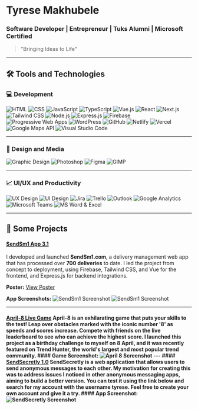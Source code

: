 # Tyrese Makhubele

### **Software Developer | Entrepreneur | Tuks Alumni | Microsoft Certified**

> "Bringing Ideas to Life"

---

## 🛠️ Tools and Technologies

### 💻 Development

![HTML](https://img.shields.io/badge/-HTML5-E34F26?style=flat\&logo=html5\&logoColor=white)
![CSS](https://img.shields.io/badge/-CSS3-1572B6?style=flat\&logo=css3\&logoColor=white)
![JavaScript](https://img.shields.io/badge/-JavaScript-F7DF1E?style=flat\&logo=javascript\&logoColor=white)
![TypeScript](https://img.shields.io/badge/-TypeScript-3178C6?style=flat\&logo=typescript\&logoColor=white)
![Vue.js](https://img.shields.io/badge/-Vue.js-4FC08D?style=flat\&logo=vue.js\&logoColor=white)
![React](https://img.shields.io/badge/-React-61DAFB?style=flat\&logo=react\&logoColor=white)
![Next.js](https://img.shields.io/badge/-Next.js-000000?style=flat\&logo=next.js\&logoColor=white)
![Tailwind CSS](https://img.shields.io/badge/-Tailwind%20CSS-38B2AC?style=flat\&logo=tailwind-css\&logoColor=white)
![Node.js](https://img.shields.io/badge/-Node.js-339933?style=flat\&logo=node.js\&logoColor=white)
![Express.js](https://img.shields.io/badge/-Express.js-000000?style=flat\&logo=express\&logoColor=white)
![Firebase](https://img.shields.io/badge/-Firebase-FFCA28?style=flat\&logo=firebase\&logoColor=white)
![Progressive Web Apps](https://img.shields.io/badge/-PWA-5A0FC8?style=flat\&logo=google-chrome\&logoColor=white)
![WordPress](https://img.shields.io/badge/-WordPress-21759B?style=flat\&logo=wordpress\&logoColor=white)
![GitHub](https://img.shields.io/badge/-GitHub-181717?style=flat\&logo=github\&logoColor=white)
![Netlify](https://img.shields.io/badge/-Netlify-00C7B7?style=flat\&logo=netlify\&logoColor=white)
![Vercel](https://img.shields.io/badge/-Vercel-000000?style=flat\&logo=vercel\&logoColor=white)
![Google Maps API](https://img.shields.io/badge/-Google%20Maps%20API-4285F4?style=flat\&logo=google-maps\&logoColor=white)
![Visual Studio Code](https://img.shields.io/badge/-VS%20Code-007ACC?style=flat\&logo=visual-studio-code\&logoColor=white)

---

### 🎨 Design and Media

![Graphic Design](https://img.shields.io/badge/-Graphic%20Design-E34F26?style=flat\&logo=adobe-illustrator\&logoColor=white)
![Photoshop](https://img.shields.io/badge/-Photoshop-31A8FF?style=flat\&logo=adobe-photoshop\&logoColor=white)
![Figma](https://img.shields.io/badge/-Figma-F24E1E?style=flat\&logo=figma\&logoColor=white)
![GIMP](https://img.shields.io/badge/-GIMP-5C5543?style=flat\&logo=gimp\&logoColor=white)

---

### 📈 UI/UX and Productivity

![UX Design](https://img.shields.io/badge/-UX%20Design-5C5543?style=flat\&logo=uxdesign\&logoColor=white)
![UI Design](https://img.shields.io/badge/-UI%20Design-5C5543?style=flat\&logo=uidesign\&logoColor=white)
![Jira](https://img.shields.io/badge/-Jira-0052CC?style=flat\&logo=jira\&logoColor=white)
![Trello](https://img.shields.io/badge/-Trello-0079BF?style=flat\&logo=trello\&logoColor=white)
![Outlook](https://img.shields.io/badge/-Outlook-0078D4?style=flat\&logo=microsoft-outlook\&logoColor=white)
![Google Analytics](https://img.shields.io/badge/-Google%20Analytics-E37400?style=flat\&logo=google-analytics\&logoColor=white)
![Microsoft Teams](https://img.shields.io/badge/-Microsoft%20Teams-6264A7?style=flat\&logo=microsoft-teams\&logoColor=white)
![MS Word & Excel](https://img.shields.io/badge/-MS%20Word%20&%20Excel-217346?style=flat\&logo=microsoft-office\&logoColor=white)

---

## 🚀 Some Projects

#### [SendSm1 App 3.1](https://sendsm1-app.web.app/)

I developed and launched **SendSm1.com**, a delivery management web app that has processed over **700 deliveries** to date.
I led the project from concept to deployment, using Firebase, Tailwind CSS, and Vue for the frontend, and Express.js for backend integrations.

**Poster:**
[View Poster](https://firebasestorage.googleapis.com/v0/b/sendsm1-app.appspot.com/o/Assets%2FBiggest%20SendSm1%20Poster%20100%20.webp?alt=media&token=10896160-6cae-4695-ba9a-2d4b71e00650)

**App Screenshots:**
![SendSm1 Screenshot](https://firebasestorage.googleapis.com/v0/b/tyresesoftware.appspot.com/o/Assets%2FDope%20App%20Designs%20\(1\).webp?alt=media\&token=b60f243e-c405-4241-8959-71b9d2c9ee52)
![SendSm1 Screenshot](https://firebasestorage.googleapis.com/v0/b/tyresesoftware.appspot.com/o/Assets%2FDope%20App%20Designs%20\(4\).webp?alt=media\&token=36767f0b-ef3f-4a36-affe-af0c8dc1f015)

---
#### [April-8 Live Game](https://april8s.web.app/) **April-8** is an exhilarating game that puts your skills to the test! Leap over obstacles marked with the iconic number '8' as speeds and scores increase. Compete with friends on the live leaderboard to see who can achieve the highest score. I launched this project as a birthday challenge to myself on **8 April**, and it was recently featured on **Trend Hunter**, the world's largest and most popular trend community. #### Game Screenshot: ![April 8 Screenshot](https://firebasestorage.googleapis.com/v0/b/april8s.appspot.com/o/Assets%2FDope%20App%20Designs%20(7).webp?alt=media&token=322543bc-8f30-411f-be57-f048b195949c) --- #### [SendSecretly 1.0](https://sendsecretly.web.app/) **SendSecretly** is a web application that allows users to send anonymous messages to each other. My motivation for creating this was to address issues I noticed in other anonymous messaging apps, aiming to build a better version. You can test it using the link below and search for my account with the username **tyrese**. Feel free to create your own account and give it a try. #### App Screenshot: ![SendSecretly Screenshot](https://firebasestorage.googleapis.com/v0/b/tyresesoftware.appspot.com/o/Assets%2FDope%20App%20Designs%20(3).webp?alt=media&token=31c8ad45-34e4-4b62-9a91-f337bf39017e)
